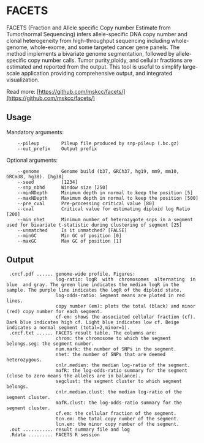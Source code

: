 # FACETS

FACETS (Fraction and Allele specific Copy number Estimate from Tumor/normal Sequencing) infers allele-specific  DNA copy number and clonal heterogeneity from high-throughput sequencing including whole-genome, whole-exome, and some targeted cancer gene panels. The method implements a bivariate genome segmentation, followed by allele-specific copy number calls. Tumor purity,ploidy, and cellular fractions are estimated and reported from the output. This tool is useful to simplify large-scale application providing comprehensive output, and integrated visualization.

Read more: [https://github.com/mskcc/facets/](https://github.com/mskcc/facets/)

## Usage

Mandatory arguments:
```
    --pileup        Pileup file produced by snp-pileup (.bc.gz)
    --out_prefix    Output prefix
```

Optional arguments:
```
    --genome        Genome build (b37, GRCh37, hg19, mm9, mm10, GRCm38, hg38). [hg38]
    --seed          [1234]
    --snp_nbhd      Window size [250]
    --minNDepth     Minimum depth in normal to keep the position [5]
    --maxNDepth     Maximum depth in normal to keep the position [500]
    --pre_cval      Pre-processing critical value [80]
    --cval          Critical value for estimating diploid log Ratio [200]
    --min_nhet      Minimum number of heterozygote snps in a segment used for bivariate t-statistic during clustering of segment [25]
    --unmatched     Is it unmatched? [FALSE]
    --minGC         Min GC of position [0]
    --maxGC         Max GC of position [1]
```

## Output
```
 .cncf.pdf ...... genome-wide profile. Figures:
                  log-ratio: logR  with  chromosomes  alternating  in  blue  and gray. The green line indicates the median logR in the sample. The purple line indicates the logR of the diploid state.
                  log-odds-ratio: Segment means are ploted in red lines.
                  copy number (em): plots the total (black) and minor (red) copy number for each segment.
                  cf-em: shows the associated cellular fraction (cf). Dark blue indicates high cf. Light blue indicates low cf. Beige indicates a normal segment (total=2,minor=1).
 .cncf.txt ...... FACETS result table. The columns are:
                  chrom: the chromosome to which the segment belongs.seg: the segment number.
                  num.mark: the number of SNPs in the segment.
                  nhet: the number of SNPs that are deemed heterozygous.
                  cnlr.median: the median log-ratio of the segment.
                  mafR: the log-odds-ratio summary for the segment (close to zero means the alleles are in balance).
                  segclust: the segment cluster to which segment belongs.
                  cnlr.median.clust: the median log-ratio of the segment cluster.
                  mafR.clust: the log-odds-ratio summary for the segment cluster.
                  cf.em: the cellular fraction of the segment.
                  tcn.em: the total copy number of the segment.
                  lcn.em: the minor copy number of the segment.
 .out ........... result summary file and log
 .Rdata ......... FACETS R session

```
